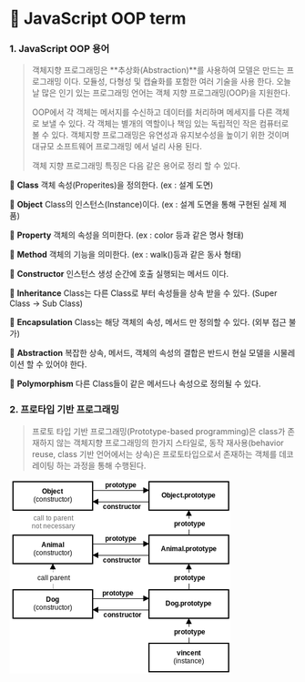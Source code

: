 # 📄 JavaScript OOP term

### 1. JavaScript OOP 용어

> 객체지향 프로그래밍은 **추상화\(Abstraction\)**를 사용하여 모델은 만드는 프로그래밍 이다. 모듈성, 다형성 및 캡슐화를 포함한 여러 기술을 사용 한다. 오늘날 많은 인기 있는 프로그래밍 언어는 객체 지향 프로그래밍\(OOP\)을 지원한다.
>
> OOP에서 각 객체는 메서지를 수신하고 데이터를 처리하며 메세지를 다른 객체로 보낼 수 있다. 각 객체는 별개의 역할이나 책임 있는 독립적인 작은 컴퓨터로 볼 수 있다. 객체지향 프로그래밍은 유연성과 유지보수성을 높이기 위한 것이며 대규모 소프트웨어 프로그래밍 에서 널리 사용 된다.
>
> 객체 지향 프로그래밍 특징은 다음 같은 용어로 정리 할 수 있다.

📄 **Class** 객체 속성\(Properites\)을 정의한다. \(ex : 설계 도면\)

📄 **Object** Class의 인스턴스\(Instance\)이다. \(ex : 설계 도면을 통해 구현된 실제 제품\)

📄 **Property** 객체의 속성을 의미한다. \(ex : color 등과 같은 명사 형태\)

📄 **Method** 객체의 기능을 의미한다. \(ex : walk\(\)등과 같은 동사 형태\)

📄 **Constructor** 인스턴스 생성 순간에 호출 실행되는 메서드 이다.

📄 **Inheritance** Class는 다른 Class로 부터 속성들을 상속 받을 수 있다. \(Super Class → Sub Class\)

📄 **Encapsulation** Class는 해당 객체의 속성, 메서드 만 정의할 수 있다. \(외부 접근 불가\)

📄 **Abstraction** 복잡한 상속, 메서드, 객체의 속성의 결합은 반드시 현실 모델을 시물레이션 할 수 있어야 한다.

📄 **Polymorphism** 다른 Class들이 같은 메서드나 속성으로 정의될 수 있다.

### 2. 프로타입 기반 프로그래밍

> 프로토 타입 기반 프로그래밍\(Prototype-based programming\)은 class가 존재하지 않는 객체지향 프로그래밍의 한가지 스타일로, 동작 재사용\(behavior reuse, class 기반 언어에서는 상속\)은 프로토타입으로서 존재하는 객체를 데코레이팅 하는 과정을 통해 수행된다.

![](../.gitbook/assets/js_prototype.png)

